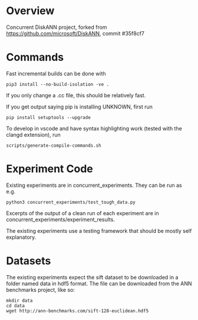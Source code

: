 # Overview 

Concurrent DiskANN project, forked from https://github.com/microsoft/DiskANN, commit #35f8cf7

# Commands

Fast incremental builds can be done with
```
pip3 install --no-build-isolation -ve .
```
If you only change a .cc file, this should be relatively fast.

If you get output saying pip is installing UNKNOWN, first run
```
pip install setuptools --upgrade
```

To develop in vscode and have syntax highlighting work (tested with the clangd extension), run
```
scripts/generate-compile-commands.sh
```

# Experiment Code

Existing experiments are in concurrent_experiments. They can be run as e.g.

```
python3 concurrent_experiments/test_tough_data.py
```

Excerpts of the output of a clean run of each experiment are in concurrent_experiments/experiment_results.

The existing experiments use a testing framework that should be mostly self explanatory.

# Datasets

The existing experiments expect the sift dataset to be downloaded in a folder named data in hdf5 format. 
The file can be downloaded from the ANN benchmarks project, like so:

```
mkdir data
cd data
wget http://ann-benchmarks.com/sift-128-euclidean.hdf5
```

